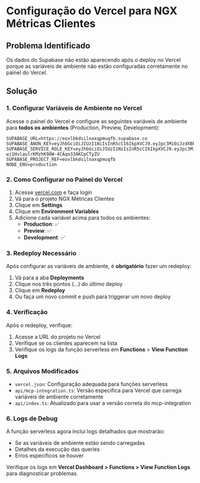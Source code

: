 # Configuração do Vercel para NGX Métricas Clientes

## Problema Identificado

Os dados do Supabase não estão aparecendo após o deploy no Vercel porque as variáveis de ambiente não estão configuradas corretamente no painel do Vercel.

## Solução

### 1. Configurar Variáveis de Ambiente no Vercel

Acesse o painel do Vercel e configure as seguintes variáveis de ambiente para **todos os ambientes** (Production, Preview, Development):

```
SUPABASE_URL=https://eoxlbkdsilnaxqpmuqfb.supabase.co
SUPABASE_ANON_KEY=eyJhbGciOiJIUzI1NiIsInR5cCI6IkpXVCJ9.eyJpc3MiOiJzdXBhYmFzZSIsInJlZiI6ImVveGxia2RzaWxuYXhxcG11cWZiIiwicm9sZSI6ImFub24iLCJpYXQiOjE3NjEyMjcyNTMsImV4cCI6MjA3NjgwMzI1M30.NmTTGiGn1uMAdEtwnOJ6KGgS7ZR_abZX2etOKCOrWRE
SUPABASE_SERVICE_ROLE_KEY=eyJhbGciOiJIUzI1NiIsInR5cCI6IkpXVCJ9.eyJpc3MiOiJzdXBhYmFzZSIsInJlZiI6ImVveGxia2RzaWxuYXhxcG11cWZiIiwicm9sZSI6InNlcnZpY2Vfcm9sZSIsImlhdCI6MTc2MTIyNzI1MywiZXhwIjoyMDc2ODAzMjUzfQ.8A1vkYn-wj1HvlaulrKMzhK98W-4CAqo33AKCpCTyZU
SUPABASE_PROJECT_REF=eoxlbkdsilnaxqpmuqfb
NODE_ENV=production
```

### 2. Como Configurar no Painel do Vercel

1. Acesse [vercel.com](https://vercel.com) e faça login
2. Vá para o projeto NGX Métricas Clientes
3. Clique em **Settings**
4. Clique em **Environment Variables**
5. Adicione cada variável acima para todos os ambientes:
   - **Production**: ✅
   - **Preview**: ✅ 
   - **Development**: ✅

### 3. Redeploy Necessário

Após configurar as variáveis de ambiente, é **obrigatório** fazer um redeploy:

1. Vá para a aba **Deployments**
2. Clique nos três pontos (...) do último deploy
3. Clique em **Redeploy**
4. Ou faça um novo commit e push para triggerar um novo deploy

### 4. Verificação

Após o redeploy, verifique:

1. Acesse a URL do projeto no Vercel
2. Verifique se os clientes aparecem na lista
3. Verifique os logs da função serverless em **Functions** > **View Function Logs**

### 5. Arquivos Modificados

- `vercel.json`: Configuração adequada para funções serverless
- `api/mcp-integration.ts`: Versão específica para Vercel que carrega variáveis de ambiente corretamente
- `api/index.ts`: Atualizado para usar a versão correta do mcp-integration

### 6. Logs de Debug

A função serverless agora inclui logs detalhados que mostrarão:
- Se as variáveis de ambiente estão sendo carregadas
- Detalhes da execução das queries
- Erros específicos se houver

Verifique os logs em **Vercel Dashboard > Functions > View Function Logs** para diagnosticar problemas.